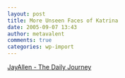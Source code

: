 ```yaml
---
layout: post
title: More Unseen Faces of Katrina
date: 2005-09-07 13:43
author: metavalent
comments: true
categories: wp-import
---
```

<a href="http://www.jayallen.org/journey/">JayAllen - The Daily Journey</a>
